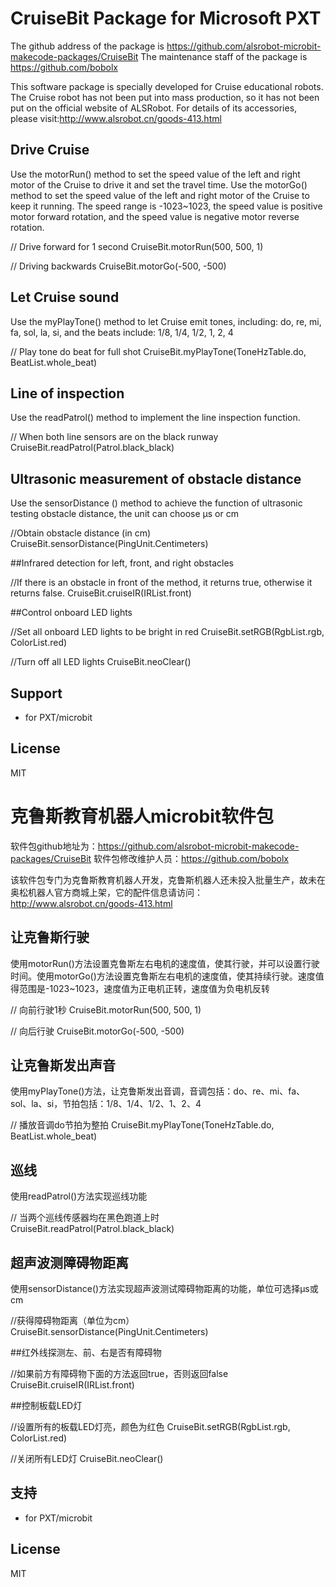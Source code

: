 # CruiseBit Package for Microsoft PXT

The github address of the package is https://github.com/alsrobot-microbit-makecode-packages/CruiseBit
The maintenance staff of the package is https://github.com/bobolx

This software package is specially developed for Cruise educational robots. The Cruise robot has not been put into mass production, so it has not been put on the official website of ALSRobot. For details of its accessories, please visit:http://www.alsrobot.cn/goods-413.html

## Drive Cruise    
Use the motorRun() method to set the speed value of the left and right motor of the Cruise to drive it and set the travel time. Use the motorGo() method to set the speed value of the left and right motor of the Cruise to keep it running. The speed range is -1023~1023, the speed value is positive motor forward rotation, and the speed value is negative motor reverse rotation.

// Drive forward for 1 second
CruiseBit.motorRun(500, 500, 1)

// Driving backwards
CruiseBit.motorGo(-500, -500)

## Let Cruise sound

Use the myPlayTone() method to let Cruise emit tones, including: do, re, mi, fa, sol, la, si, and the beats include: 1/8, 1/4, 1/2, 1, 2, 4

// Play tone do beat for full shot
CruiseBit.myPlayTone(ToneHzTable.do, BeatList.whole_beat)

## Line of inspection

Use the readPatrol() method to implement the line inspection function.

// When both line sensors are on the black runway
CruiseBit.readPatrol(Patrol.black_black)

## Ultrasonic measurement of obstacle distance

Use the sensorDistance () method to achieve the function of ultrasonic testing obstacle distance, the unit can choose μs or cm

//Obtain obstacle distance (in cm)
CruiseBit.sensorDistance(PingUnit.Centimeters)

##Infrared detection for left, front, and right obstacles

//If there is an obstacle in front of the method, it returns true, otherwise it returns false.
CruiseBit.cruiseIR(IRList.front)

##Control onboard LED lights

//Set all onboard LED lights to be bright in red
CruiseBit.setRGB(RgbList.rgb, ColorList.red)

//Turn off all LED lights
CruiseBit.neoClear()

## Support

* for PXT/microbit

## License

MIT


# 克鲁斯教育机器人microbit软件包

软件包github地址为：https://github.com/alsrobot-microbit-makecode-packages/CruiseBit
软件包修改维护人员：https://github.com/bobolx

该软件包专门为克鲁斯教育机器人开发，克鲁斯机器人还未投入批量生产，故未在奥松机器人官方商城上架，它的配件信息请访问：http://www.alsrobot.cn/goods-413.html

## 让克鲁斯行驶    
使用motorRun()方法设置克鲁斯左右电机的速度值，使其行驶，并可以设置行驶时间。使用motorGo()方法设置克鲁斯左右电机的速度值，使其持续行驶。速度值得范围是-1023~1023，速度值为正电机正转，速度值为负电机反转

// 向前行驶1秒
CruiseBit.motorRun(500, 500, 1)

// 向后行驶
CruiseBit.motorGo(-500, -500)

## 让克鲁斯发出声音

使用myPlayTone()方法，让克鲁斯发出音调，音调包括：do、re、mi、fa、sol、la、si，节拍包括：1/8、1/4、1/2、1、2、4

// 播放音调do节拍为整拍
CruiseBit.myPlayTone(ToneHzTable.do, BeatList.whole_beat)

## 巡线

使用readPatrol()方法实现巡线功能

// 当两个巡线传感器均在黑色跑道上时
CruiseBit.readPatrol(Patrol.black_black)

## 超声波测障碍物距离

使用sensorDistance()方法实现超声波测试障碍物距离的功能，单位可选择μs或cm

//获得障碍物距离（单位为cm）
CruiseBit.sensorDistance(PingUnit.Centimeters)

##红外线探测左、前、右是否有障碍物

//如果前方有障碍物下面的方法返回true，否则返回false
CruiseBit.cruiseIR(IRList.front)

##控制板载LED灯

//设置所有的板载LED灯亮，颜色为红色
CruiseBit.setRGB(RgbList.rgb, ColorList.red)

//关闭所有LED灯
CruiseBit.neoClear()
## 支持

* for PXT/microbit

## License

MIT
